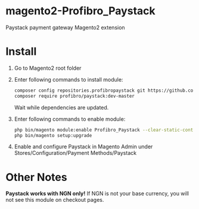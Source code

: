 magento2-Profibro_Paystack
======================

Paystack payment gateway Magento2 extension

Install
=======

1. Go to Magento2 root folder

2. Enter following commands to install module:

    ```bash
    composer config repositories.profibropaystack git https://github.com/ibrahimlawal/magento2-Profibro_Paystack.git
    composer require profibro/paystack:dev-master
    ```
   Wait while dependencies are updated.

3. Enter following commands to enable module:

    ```bash
    php bin/magento module:enable Profibro_Paystack --clear-static-content
    php bin/magento setup:upgrade
    ```
4. Enable and configure Paystack in Magento Admin under Stores/Configuration/Payment Methods/Paystack

Other Notes
===========

**Paystack works with NGN only!** If NGN is not your base currency, you will not see this module on checkout pages.
